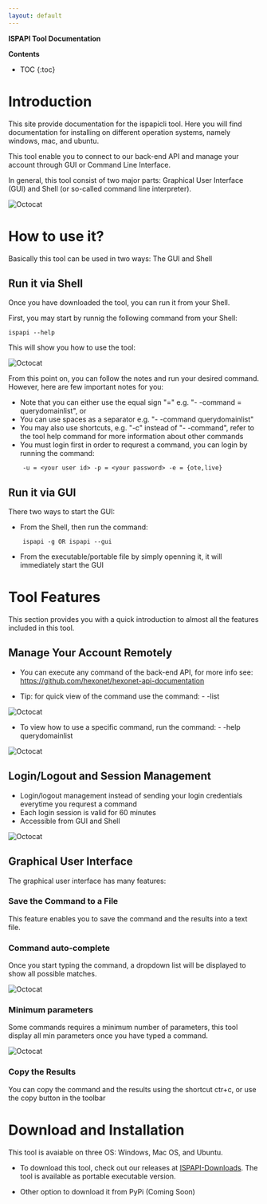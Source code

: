 ```yaml
---
layout: default
---
```


**ISPAPI Tool Documentation**

**Contents**
* TOC
{:toc}

# Introduction

This site provide documentation for the ispapicli tool. Here you will find documentation for installing on different operation systems, namely windows, mac, and ubuntu. 

This tool enable you to connect to our back-end API and manage your account through GUI or Command Line Interface.

In general, this tool consist of two major parts: Graphical User Interface (GUI) and Shell (or so-called command line interpreter).

![Octocat](/assets/doc_img/gui.png)

# How to use it?

Basically this tool can be used in two ways: The GUI and Shell

## Run it via Shell

Once you have downloaded the tool, you can run it from your Shell.

First, you may start by runnig the following command from your Shell:

```
ispapi --help
```

This will show you how to use the tool:

![Octocat](/assets/doc_img/help.png)

From this point on, you can follow the notes and run your desired command.
However, here are few important notes for you:

-   Note that you can either use the equal sign "=" e.g. "- -command = querydomainlist", or
-   You can use spaces as a separator e.g. "- -command querydomainlist"
-   You may also use shortcuts, e.g. "-c" instead of "- -command", refer to the tool help command for more information about other commands
-   You must login first in order to requrest a command, you can login by running the command:

```
    -u = <your user id> -p = <your password> -e = {ote,live}
```

## Run it via GUI

There two ways to start the GUI:

*  From the Shell, then run the command:

```
    ispapi -g OR ispapi --gui
```

*  From the executable/portable file by simply openning it, it will immediately start the GUI

# Tool Features

This section provides you with a quick introduction to almost all the features included in this tool.

## Manage Your Account Remotely

* You can execute any command of the back-end API, for more info see: https://github.com/hexonet/hexonet-api-documentation

* Tip: for quick view of the command use the command: - -list

![Octocat](/assets/doc_img/list.png)

* To view how to use a specific command, run the command: - -help querydomainlist

![Octocat](/assets/doc_img/helpc.png)

## Login/Logout and Session Management

* Login/logout management instead of sending your login credentials everytime you requrest a command
* Each login session is valid for 60 minutes
* Accessible from GUI and Shell

![Octocat](/assets/doc_img/login.png)

## Graphical User Interface

The graphical user interface has many features:

### Save the Command to a File

This feature enables you to save the command and the results into a text file.

### Command auto-complete

Once you start typing the command, a dropdown list will be displayed to show all possible matches.

![Octocat](/assets/doc_img/autocomplete.png)

### Minimum parameters

Some commands requires a minimum number of parameters, this tool display all min parameters once you have typed a command. 

![Octocat](/assets/doc_img/minparams.png)

### Copy the Results

You can copy the command and the results using the shortcut ctr+c, or use the copy button in the toolbar


# Download and Installation

This tool is avaiable on three OS: Windows, Mac OS, and Ubuntu.

* To download this tool, check out our releases at [ISPAPI-Downloads](https://github.com/hexonet/ispapicli/releases). The tool is available as portable executable version. 

* Other option to download it from PyPi (Coming Soon)